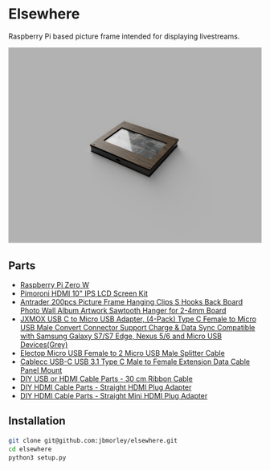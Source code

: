 # Elsewhere

Raspberry Pi based picture frame intended for displaying livestreams.

![Render](images/render.png)

## Parts

- [Raspberry Pi Zero W](https://www.adafruit.com/product/3400)
- [Pimoroni HDMI 10" IPS LCD Screen Kit](https://www.adafruit.com/product/4337)
- [Antrader 200pcs Picture Frame Hanging Clips S Hooks Back Board Photo Wall Album Artwork Sawtooth Hanger for 2-4mm Board](https://www.amazon.com/gp/product/B07GLCXVZZ/)
- [JXMOX USB C to Micro USB Adapter, (4-Pack) Type C Female to Micro USB Male Convert Connector Support Charge & Data Sync Compatible with Samsung Galaxy S7/S7 Edge, Nexus 5/6 and Micro USB Devices(Grey)](https://www.amazon.com/gp/product/B07GH5KJH2/)
- [Electop Micro USB Female to 2 Micro USB Male Splitter Cable](https://www.amazon.com/gp/product/B017OPOG58/)
- [Cablecc USB-C USB 3.1 Type C Male to Female Extension Data Cable Panel Mount](https://www.ebay.com/itm/143134180140)
- [DIY USB or HDMI Cable Parts - 30 cm Ribbon Cable](https://www.adafruit.com/product/3562)
- [DIY HDMI Cable Parts - Straight HDMI Plug Adapter](https://www.adafruit.com/product/3548)
- [DIY HDMI Cable Parts - Straight Mini HDMI Plug Adapter](https://www.adafruit.com/product/3552)

## Installation

```bash
git clone git@github.com:jbmorley/elsewhere.git
cd elsewhere
python3 setup.py
```

